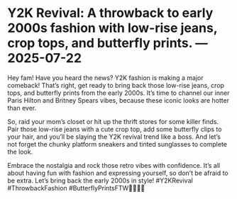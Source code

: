 # Y2K Revival: A throwback to early 2000s fashion with low-rise jeans, crop tops, and butterfly prints. — 2025-07-22

Hey fam! Have you heard the news? Y2K fashion is making a major comeback! That’s right, get ready to bring back those low-rise jeans, crop tops, and butterfly prints from the early 2000s. It’s time to channel our inner Paris Hilton and Britney Spears vibes, because these iconic looks are hotter than ever.

So, raid your mom’s closet or hit up the thrift stores for some killer finds. Pair those low-rise jeans with a cute crop top, add some butterfly clips to your hair, and you’ll be slaying the Y2K revival trend like a boss. And let’s not forget the chunky platform sneakers and tinted sunglasses to complete the look.

Embrace the nostalgia and rock those retro vibes with confidence. It’s all about having fun with fashion and expressing yourself, so don’t be afraid to be extra. Let’s bring back the early 2000s in style! #Y2KRevival #ThrowbackFashion #ButterflyPrintsFTW🦋👖🌟✨